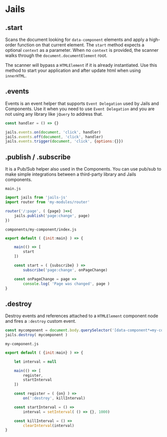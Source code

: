 # Jails

## .start

Scans the document looking for `data-component` elements and apply a high-order function on that current element.
The `start` method expects a optional `context` as a parameter. When no `context` is provided, the scanner walks through the `document.documentElement` root.

The scanner will bypass a `HTMLElement` if it is already instantiated. Use this method to start your application and after update html when using `innerHTML`.

## .events

Events is an event helper that supports `Event Delegation` used by Jails and Components. Use it when you need to use `Event Delegation` and you are not using any library like `jQuery` to address that.

```js
const handler = () => {}

jails.events.on(document, 'click', handler)
jails.events.off(document, 'click', handler)
jails.events.trigger(document, 'click', {options:{}})

```

## .publish / .subscribe

It is a Pub/Sub helper also used in the Components. You can use pub/sub to make simple integrations between a third-party library and Jails components.

`main.js`

```js
import jails from 'jails-js'
import router from 'my-modules/router'

router('/:page', ( {page} )=>{
    jails.publish('page:change', page)
})
```

`components/my-component/index.js`
```js
export default ( {init:main} ) => {

    main(() => [
        start
    ])

    const start = ( {subscribe} ) =>
        subscribe('page:change', onPageChange)

    const onPageChange = page =>
        console.log( 'Page was changed', page )
}

```

## .destroy
Destroy events and references attached to a `HTMLElement` component node and fires a `:destroy` custom event.

```js
const mycomponent = document.body.querySelector('[data-component*=my-component]')
jails.destroy( mycomponent )
```

`my-component.js`
```js
export default ( {init:main} ) => {

    let interval = null

    main(() => [
        register,
        startInterval
    ])

    const register = ( {on} ) =>
        on(':destroy', killInterval)

    const startInterval = () =>
        interval = setInterval( () => {}, 1000)

    const killInterval = () =>
        clearInterval(interval)
}
```
